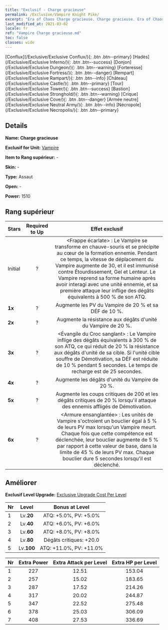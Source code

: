 ```yaml
---
title: "Exclusif - Charge gracieuse"
permalink: /Exclusive/Vampire Knight Pike/
excerpt: "Era of Chaos Charge gracieuse. Charge gracieuse. Era of Chaos Exclusif Charge gracieuse. Vampire Exclusif."
last_modified_at: 2021-03-02
locale: fr
ref: "Vampire Charge gracieuse.md"
toc: false
classes: wide
---
```

 [Conflux](/Exclusive/Exclusive Conflux/){: .btn .btn--primary} [Hadès](/Exclusive/Exclusive Inferno/){: .btn .btn--success} [Donjon](/Exclusive/Exclusive Dungeon/){: .btn .btn--warning} [Forteresse](/Exclusive/Exclusive Fortress/){: .btn .btn--danger} [Rempart](/Exclusive/Exclusive Rampart/){: .btn .btn--info} [Château](/Exclusive/Exclusive Castle/){: .btn .btn--primary} [Tour](/Exclusive/Exclusive Tower/){: .btn .btn--success} [Bastion](/Exclusive/Exclusive Stronghold/){: .btn .btn--warning} [Crique](/Exclusive/Exclusive Cove/){: .btn .btn--danger} [Armée neutre](/Exclusive/Exclusive Neutral Army/){: .btn .btn--info} [Nécropole](/Exclusive/Exclusive Necropolis/){: .btn .btn--primary} 

## Details
 **Name: Charge gracieuse** 

 **Exclusif for Unit:** [Vampire](/units/Vampire/) 

 **Item to Rang supérieur:** -

 **Skin:** -

 **Type:** Assaut

 **Open:** -

 **Power:** 1510

## Rang supérieur

  |     Stars    |  Required to Up | Effet exclusif |
  |:-------------|:---------------:|:---------------:|
  |  Initial  | ? | <Frappe écarlate> : Le Vampire se transforme en chauve-souris et se précipite au cœur de la formation ennemie. Pendant ce temps, la vitesse de déplacement du Vampire augmente de 30, et il est immunisé contre Étourdissement, Gel et Lenteur. Le Vampire reprend sa forme humaine après avoir interagi avec une unité ennemie, et sa première attaque leur inflige des dégâts équivalents à 500 % de son ATQ. |
  | **1x** <i class="fas fa-star"/> | ? | Augmente les PV du Vampire de 20 % et sa DÉF de 10 %. |
  | **2x** <i class="fas fa-star"/> | ? | Augmente la résistance aux dégâts d'unité du Vampire de 20 %. |
  | **3x** <i class="fas fa-star"/> | ? | <Évangile du Croc sanglant> : Le Vampire inflige des dégâts équivalents à 300 % de son ATQ, ce qui réduit de 20 % la résistance aux dégâts d'unité de sa cible. Si l'unité cible souffre de Démotivation, sa DÉF est réduite de 10 % pendant 5 secondes. Le temps de recharge est de 25 secondes. |
  | **4x** <i class="fas fa-star"/> | ? | Augmente les dégâts d'unité du Vampire de 20 %. |
  | **5x** <i class="fas fa-star"/> | ? | Augmente les coups critiques de 200 et les dégâts critiques de 20 % lorsqu'il attaque des ennemis affligés de Démotivation. |
  | **6x** <i class="fas fa-star"/> | ? | <Armure ensanglantée> : Les unités de Vampire s'octroient un bouclier égal à 5 % de leurs PV max lorsqu'un Vampire meurt. Chaque fois que cette compétence est déclenchée, leur bouclier augmente de 5 % par rapport à cette valeur de base, dans la limite de 45 % de leurs PV max. Chaque bouclier dure 5 secondes lorsqu'il est déclenché. |


## Améliorer
 **Exclusif Level Upgrade:** [Exclusive Upgrade Cost Per Level](/Exclusive/ExclusiveUpgradeCostPerLevel/)

  |  Nr  |   Level  | Bonus at Level |
  |:-----|:--------:|:--------------:|
  | 1 | Lv.**20** | ATQ: +5.0%, PV: +5.0% |
  | 2 | Lv.**40** | ATQ: +6.0%, PV: +6.0% |
  | 3 | Lv.**60** | ATQ: +8.0%, PV: +8.0% |
  | 4 | Lv.**80** | Dégâts critiques: +20.0 |
  | 5 | Lv.**100** | ATQ: +11.0%, PV: +11.0% |


  |  Nr  |  Extra Power | Extra Attack per Level | Extra HP per Level |
  |:-----|:--------:|:--------:|:--------:|
  | 1 | 227 | 12.51 | 153.04 |
  | 2 | 257 | 15.02 | 183.65 |
  | 3 | 287 | 17.52 | 214.26 |
  | 4 | 317 | 20.02 | 244.87 |
  | 5 | 347 | 22.52 | 275.48 |
  | 6 | 378 | 25.03 | 306.09 |
  | 7 | 408 | 27.53 | 336.69 |



